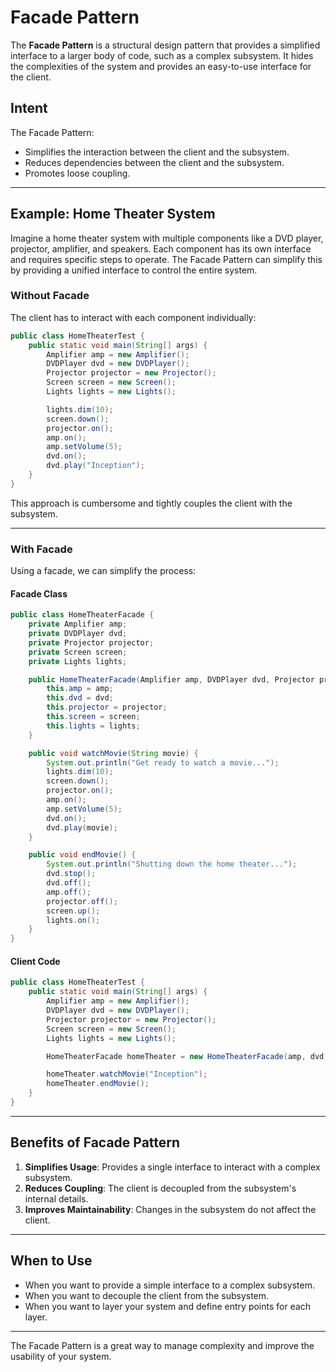 # Facade Pattern

The **Facade Pattern** is a structural design pattern that provides a simplified interface to a larger body of code, such as a complex subsystem. It hides the complexities of the system and provides an easy-to-use interface for the client.

## Intent
The Facade Pattern:
- Simplifies the interaction between the client and the subsystem.
- Reduces dependencies between the client and the subsystem.
- Promotes loose coupling.

---

## Example: Home Theater System

Imagine a home theater system with multiple components like a DVD player, projector, amplifier, and speakers. Each component has its own interface and requires specific steps to operate. The Facade Pattern can simplify this by providing a unified interface to control the entire system.

### Without Facade
The client has to interact with each component individually:

```java
public class HomeTheaterTest {
    public static void main(String[] args) {
        Amplifier amp = new Amplifier();
        DVDPlayer dvd = new DVDPlayer();
        Projector projector = new Projector();
        Screen screen = new Screen();
        Lights lights = new Lights();

        lights.dim(10);
        screen.down();
        projector.on();
        amp.on();
        amp.setVolume(5);
        dvd.on();
        dvd.play("Inception");
    }
}
```

This approach is cumbersome and tightly couples the client with the subsystem.

---

### With Facade
Using a facade, we can simplify the process:

#### Facade Class
```java
public class HomeTheaterFacade {
    private Amplifier amp;
    private DVDPlayer dvd;
    private Projector projector;
    private Screen screen;
    private Lights lights;

    public HomeTheaterFacade(Amplifier amp, DVDPlayer dvd, Projector projector, Screen screen, Lights lights) {
        this.amp = amp;
        this.dvd = dvd;
        this.projector = projector;
        this.screen = screen;
        this.lights = lights;
    }

    public void watchMovie(String movie) {
        System.out.println("Get ready to watch a movie...");
        lights.dim(10);
        screen.down();
        projector.on();
        amp.on();
        amp.setVolume(5);
        dvd.on();
        dvd.play(movie);
    }

    public void endMovie() {
        System.out.println("Shutting down the home theater...");
        dvd.stop();
        dvd.off();
        amp.off();
        projector.off();
        screen.up();
        lights.on();
    }
}
```

#### Client Code
```java
public class HomeTheaterTest {
    public static void main(String[] args) {
        Amplifier amp = new Amplifier();
        DVDPlayer dvd = new DVDPlayer();
        Projector projector = new Projector();
        Screen screen = new Screen();
        Lights lights = new Lights();

        HomeTheaterFacade homeTheater = new HomeTheaterFacade(amp, dvd, projector, screen, lights);

        homeTheater.watchMovie("Inception");
        homeTheater.endMovie();
    }
}
```

---

## Benefits of Facade Pattern
1. **Simplifies Usage**: Provides a single interface to interact with a complex subsystem.
2. **Reduces Coupling**: The client is decoupled from the subsystem's internal details.
3. **Improves Maintainability**: Changes in the subsystem do not affect the client.

---

## When to Use
- When you want to provide a simple interface to a complex subsystem.
- When you want to decouple the client from the subsystem.
- When you want to layer your system and define entry points for each layer.

---

The Facade Pattern is a great way to manage complexity and improve the usability of your system.